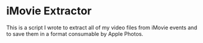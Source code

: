 # iMovie Extractor

This is a script I wrote to extract all of my video files from iMovie events and to save them in a format consumable by Apple Photos.
